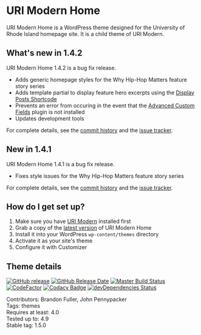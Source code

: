 # URI Modern Home

URI Modern Home is a WordPress theme designed for the University of Rhode Island homepage site. It is a child theme of URI Modern.

## What's new in 1.4.2

URI Modern Home 1.4.2 is a bug fix release.

* Adds generic homepage styles for the Why Hip-Hop Matters feature story series
* Adds template partial to display feature hero excerpts using the [Display Posts Shortcode](https://github.com/billerickson/display-posts-shortcode)
* Prevents an error from occuring in the event that the [Advanced Custom Fields](https://www.advancedcustomfields.com) plugin is not installed
* Updates development tools

For complete details, see the [commit history](https://github.com/uriweb/uri-modern-home/pull/37/commits) and the [issue tracker](https://github.com/uriweb/uri-modern-home/issues). 

## New in 1.4.1

URI Modern Home 1.4.1 is a bug fix release.

* Fixes style issues for the Why Hip-Hop Matters feature story series

For complete details, see the [commit history](https://github.com/uriweb/uri-modern-home/pull/35/commits) and the [issue tracker](https://github.com/uriweb/uri-modern-home/issues). 

## How do I get set up?

1. Make sure you have [URI Modern](https://github.com/uriweb/uri-modern) installed first
2. Grab a copy of the [latest version](https://github.com/uriweb/uri-modern-home/releases/latest) of URI Modern Home
3. Install it into your WordPress `wp-content/themes` directory
4. Activate it as your site's theme
5. Configure it with Customizer

## Theme details

[![GitHub release](https://img.shields.io/github/release/uriweb/uri-modern-home.svg)](https://github.com/uriweb/uri-modern-home/releases/latest)
[![GitHub Release Date](https://img.shields.io/github/release-date/uriweb/uri-modern-home.svg)](https://github.com/uriweb/uri-modern-home/releases/latest)
[![Master Build Status](https://travis-ci.org/uriweb/uri-modern-home.svg?branch=master "Master build status")](https://travis-ci.org/uriweb/uri-modern-home)
[![CodeFactor](https://www.codefactor.io/repository/github/uriweb/uri-modern-home/badge/master)](https://www.codefactor.io/repository/github/uriweb/uri-modern-home/overview/master)
[![Codacy Badge](https://img.shields.io/codacy/grade/e0a03abdc4344cf79f92384a7ca76f27.svg)](https://www.codacy.com/app/uriweb/uri-modern-home?utm_source=github.com&amp;utm_medium=referral&amp;utm_content=uriweb/uri-modern-home&amp;utm_campaign=Badge_Grade)
[![devDependencies Status](https://david-dm.org/uriweb/uri-modern-home/dev-status.svg "devDependencies status")](https://david-dm.org/uriweb/uri-modern-home?type=dev)

Contributors: Brandon Fuller, John Pennypacker  
Tags: themes  
Requires at least: 4.0  
Tested up to: 4.9  
Stable tag: 1.5.0  